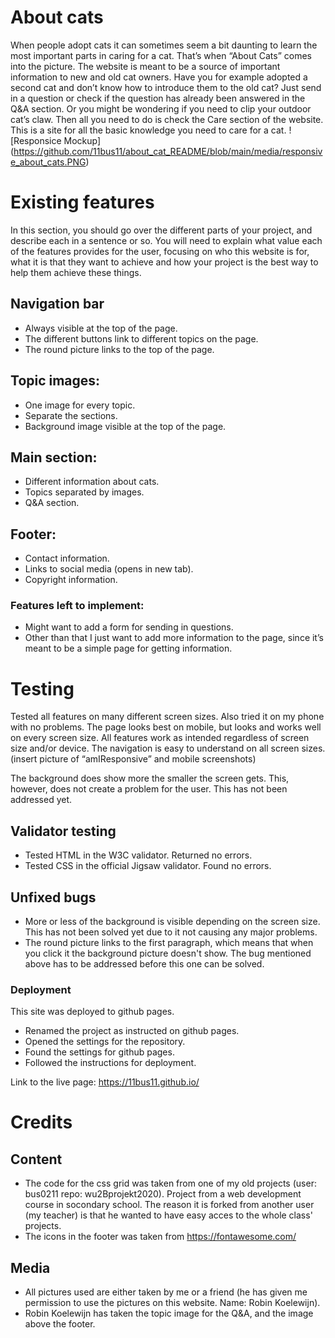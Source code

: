 # About cats
When people adopt cats it can sometimes seem a bit daunting to learn the most important parts in caring for a cat. That’s when “About Cats” comes into the picture. The website is meant to be a source of important information to new and old cat owners. Have you for example adopted a second cat and don’t know how to introduce them to the old cat? Just send in a question or check if the question has already been answered in the Q&A section. Or you might be wondering if you need to clip your outdoor cat’s claw. Then all you need to do is check the Care section of the website. This is a site for all the basic knowledge you need to care for a cat. 
![Responsice Mockup] (https://github.com/11bus11/about_cat_README/blob/main/media/responsive_about_cats.PNG)
# Existing features
In this section, you should go over the different parts of your project, and describe each in a sentence or so. You will need to explain what value each of the features provides for the user, focusing on who this website is for, what it is that they want to achieve and how your project is the best way to help them achieve these things.

## Navigation bar
- Always visible at the top of the page.
- The different buttons link to different topics on the page.
- The round picture links to the top of the page.

## Topic images:
- One image for every topic.
- Separate the sections.
- Background image visible at the top of the page.

## Main section:
- Different information about cats.
- Topics separated by images.
- Q&A section.

## Footer:
- Contact information.
- Links to social media (opens in new tab).
- Copyright information.

### Features left to implement:
- Might want to add a form for sending in questions.
- Other than that I just want to add more information to the page, since it’s meant to be a simple page for getting information.
# Testing
Tested all features on many different screen sizes. Also tried it on my phone with no problems. The page looks best on mobile, but looks and works well on every screen size. All features work as intended regardless of screen size and/or device. The navigation is easy to understand on all screen sizes.
(insert picture of “amIResponsive” and mobile screenshots)

The background does show more the smaller the screen gets. This, however, does not create a problem for the user. This has not been addressed yet.

## Validator testing
- Tested HTML in the W3C validator. Returned no errors.
- Tested CSS in the official Jigsaw validator. Found no errors.

## Unfixed bugs
- More or less of the background is visible depending on the screen size. This has not been solved yet due to it not causing any major problems.
- The round picture links to the first paragraph, which means that when you click it the background picture doesn't show. The bug mentioned above has to be addressed before this one can be solved.

### Deployment
This site was deployed to github pages.
- Renamed the project as instructed on github pages.
- Opened the settings for the repository.
- Found the settings for github pages.
- Followed the instructions for deployment.

Link to the live page: https://11bus11.github.io/
# Credits
## Content
- The code for the css grid was taken from one of my old projects (user: bus0211 repo: wu2Bprojekt2020). Project from a web development course in socondary school. The reason it is forked from another user (my teacher) is that he wanted to have easy acces to the whole class' projects.
- The icons in the footer was taken from https://fontawesome.com/

## Media
- All pictures used are either taken by me or a friend (he has given me permission to use the pictures on this website. Name: Robin Koelewijn).
- Robin Koelewijn has taken the topic image for the Q&A, and the image above the footer.
